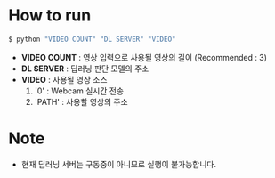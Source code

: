 # How to run

```python
$ python "VIDEO COUNT" "DL SERVER" "VIDEO"
```

- **VIDEO COUNT** : 영상 입력으로 사용될 영상의 길이 (Recommended : 3)
- **DL SERVER** : 딥러닝 판단 모델의 주소
- **VIDEO** : 사용될 영상 소스 
    1. '0' : Webcam 실시간 전송
    2. 'PATH' : 사용할 영상의 주소

# Note

- 현재 딥러닝 서버는 구동중이 아니므로 실행이 불가능합니다.